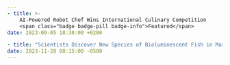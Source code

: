 ```yaml
---
- title: >-
    AI-Powered Robot Chef Wins International Culinary Competition
    <span class="badge badge-pill badge-info">Featured</span>
date: 2023-09-05 18:30:00 +0200

- title: "Scientists Discover New Species of Bioluminescent Fish in Mariana Trench"
date: 2023-11-28 08:15:00 -0500
---
```


